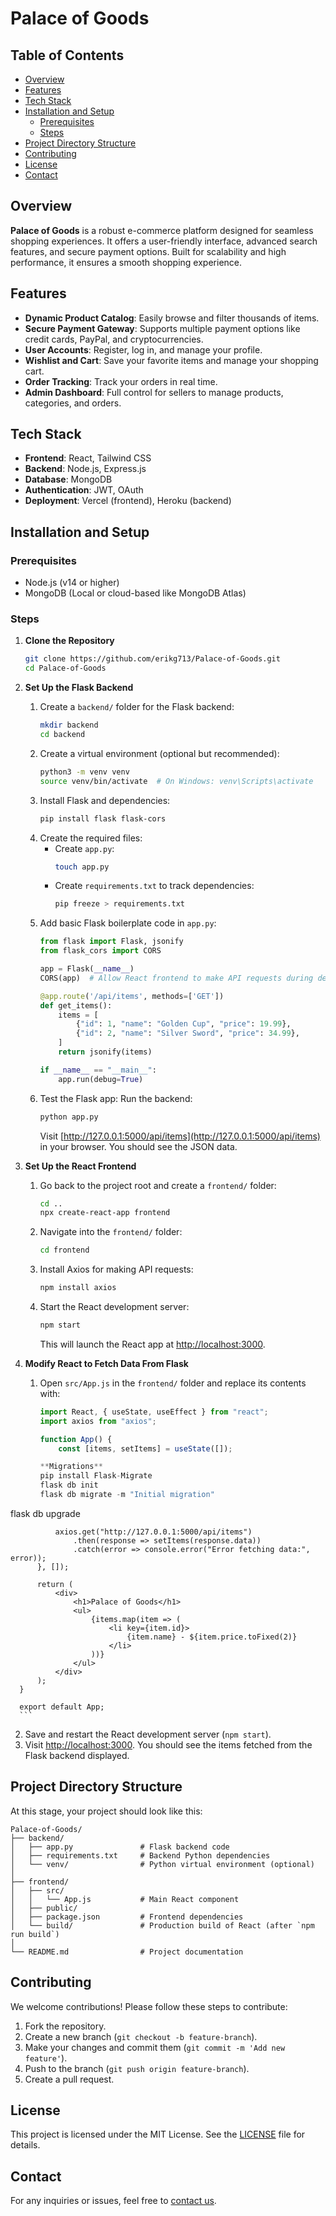 
# Palace of Goods

## Table of Contents
- [Overview](#overview)
- [Features](#features)
- [Tech Stack](#tech-stack)
- [Installation and Setup](#installation-and-setup)
  - [Prerequisites](#prerequisites)
  - [Steps](#steps)
- [Project Directory Structure](#project-directory-structure)
- [Contributing](#contributing)
- [License](#license)
- [Contact](#contact)

## Overview
**Palace of Goods** is a robust e-commerce platform designed for seamless shopping experiences. It offers a user-friendly interface, advanced search features, and secure payment options. Built for scalability and high performance, it ensures a smooth shopping experience.

## Features
- **Dynamic Product Catalog**: Easily browse and filter thousands of items.
- **Secure Payment Gateway**: Supports multiple payment options like credit cards, PayPal, and cryptocurrencies.
- **User Accounts**: Register, log in, and manage your profile.
- **Wishlist and Cart**: Save your favorite items and manage your shopping cart.
- **Order Tracking**: Track your orders in real time.
- **Admin Dashboard**: Full control for sellers to manage products, categories, and orders.

## Tech Stack
- **Frontend**: React, Tailwind CSS
- **Backend**: Node.js, Express.js
- **Database**: MongoDB
- **Authentication**: JWT, OAuth
- **Deployment**: Vercel (frontend), Heroku (backend)

## Installation and Setup
### Prerequisites
- Node.js (v14 or higher)
- MongoDB (Local or cloud-based like MongoDB Atlas)

### Steps
1. **Clone the Repository**
   ```bash
   git clone https://github.com/erikg713/Palace-of-Goods.git
   cd Palace-of-Goods
   ```

2. **Set Up the Flask Backend**
   1. Create a `backend/` folder for the Flask backend:
      ```bash
      mkdir backend
      cd backend
      ```
   2. Create a virtual environment (optional but recommended):
      ```bash
      python3 -m venv venv
      source venv/bin/activate  # On Windows: venv\Scripts\activate
      ```
   3. Install Flask and dependencies:
      ```bash
      pip install flask flask-cors
      ```
   4. Create the required files:
      - Create `app.py`:
        ```bash
        touch app.py
        ```
      - Create `requirements.txt` to track dependencies:
        ```bash
        pip freeze > requirements.txt
        ```
   5. Add basic Flask boilerplate code in `app.py`:
      ```python
      from flask import Flask, jsonify
      from flask_cors import CORS

      app = Flask(__name__)
      CORS(app)  # Allow React frontend to make API requests during development

      @app.route('/api/items', methods=['GET'])
      def get_items():
          items = [
              {"id": 1, "name": "Golden Cup", "price": 19.99},
              {"id": 2, "name": "Silver Sword", "price": 34.99},
          ]
          return jsonify(items)

      if __name__ == "__main__":
          app.run(debug=True)
      ```
   6. Test the Flask app: Run the backend:
      ```bash
      python app.py
      ```
      Visit [http://127.0.0.1:5000/api/items](http://127.0.0.1:5000/api/items) in your browser. You should see the JSON data.

3. **Set Up the React Frontend**
   1. Go back to the project root and create a `frontend/` folder:
      ```bash
      cd ..
      npx create-react-app frontend
      ```
   2. Navigate into the `frontend/` folder:
      ```bash
      cd frontend
      ```
   3. Install Axios for making API requests:
      ```bash
      npm install axios
      ```
   4. Start the React development server:
      ```bash
      npm start
      ```
      This will launch the React app at [http://localhost:3000](http://localhost:3000).

4. **Modify React to Fetch Data From Flask**
   1. Open `src/App.js` in the `frontend/` folder and replace its contents with:
      ```javascript
      import React, { useState, useEffect } from "react";
      import axios from "axios";

      function App() {
          const [items, setItems] = useState([]);

      **Migrations**
      pip install Flask-Migrate
      flask db init
      flask db migrate -m "Initial migration"
flask db upgrade
          
              axios.get("http://127.0.0.1:5000/api/items")
                  .then(response => setItems(response.data))
                  .catch(error => console.error("Error fetching data:", error));
          }, []);

          return (
              <div>
                  <h1>Palace of Goods</h1>
                  <ul>
                      {items.map(item => (
                          <li key={item.id}>
                              {item.name} - ${item.price.toFixed(2)}
                          </li>
                      ))}
                  </ul>
              </div>
          );
      }

      export default App;
      ```
   2. Save and restart the React development server (`npm start`).
   3. Visit [http://localhost:3000](http://localhost:3000). You should see the items fetched from the Flask backend displayed.

## Project Directory Structure
At this stage, your project should look like this:
```
Palace-of-Goods/
├── backend/
│   ├── app.py               # Flask backend code
│   ├── requirements.txt     # Backend Python dependencies
│   └── venv/                # Python virtual environment (optional)
│
├── frontend/
│   ├── src/
│   │   └── App.js           # Main React component
│   ├── public/
│   ├── package.json         # Frontend dependencies
│   └── build/               # Production build of React (after `npm run build`)
│
└── README.md                # Project documentation
```

## Contributing
We welcome contributions! Please follow these steps to contribute:
1. Fork the repository.
2. Create a new branch (`git checkout -b feature-branch`).
3. Make your changes and commit them (`git commit -m 'Add new feature'`).
4. Push to the branch (`git push origin feature-branch`).
5. Create a pull request.

## License
This project is licensed under the MIT License. See the [LICENSE](LICENSE) file for details.

## Contact
For any inquiries or issues, feel free to [contact us](mailto:your-email@example.com).

